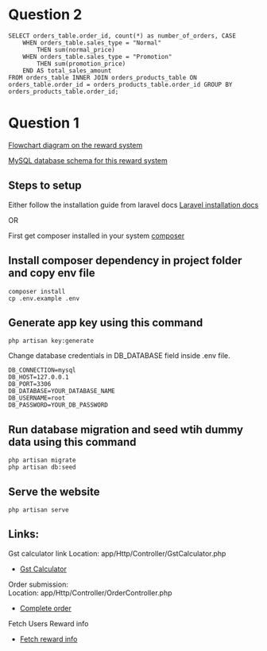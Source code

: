 # Question 2
```
SELECT orders_table.order_id, count(*) as number_of_orders, CASE
    WHEN orders_table.sales_type = "Normal"
        THEN sum(normal_price)
    WHEN orders_table.sales_type = "Promotion"
        THEN sum(promotion_price)
    END AS total_sales_amount
FROM orders_table INNER JOIN orders_products_table ON orders_table.order_id = orders_products_table.order_id GROUP BY orders_products_table.order_id;
```

# Question 1
[Flowchart diagram on the reward system](https://drive.google.com/file/d/1dpm3jUAGTZq7PR3hFPcXw-Fc1wQCFQSe/view?usp=sharing)

[MySQL database schema for this reward system](https://drive.google.com/file/d/1jkKT02gUCnNXFooDtkEm23jkCGhRE4d9/view?usp=sharing)

## Steps to setup

Either follow the installation guide from laravel docs
[Laravel installation docs](https://laravel.com/docs/8.x/installation)

OR

First get composer installed in your system 
[composer](https://getcomposer.org)

## Install composer dependency in project folder and copy env file
```
composer install
cp .env.example .env
```

## Generate app key using this command 
```
php artisan key:generate
```

Change database credentials in DB_DATABASE field inside .env file. 
```
DB_CONNECTION=mysql
DB_HOST=127.0.0.1
DB_PORT=3306
DB_DATABASE=YOUR_DATABASE_NAME
DB_USERNAME=root
DB_PASSWORD=YOUR_DB_PASSWORD
```

## Run database migration and seed wtih dummy data using this command
```
php artisan migrate 
php artisan db:seed 
```

## Serve the website
```
php artisan serve
```

## Links: 

Gst calculator link 
Location: app/Http/Controller/GstCalculator.php 
- [Gst Calculator](http://127.0.0.1:8000/gst-calculator) 

Order submission:  
Location: app/Http/Controller/OrderController.php 

- [Complete order](http://127.0.0.1:8000/complete-order/1) 

Fetch Users Reward info
- [Fetch reward info](http://127.0.0.1:8000/rewards)
